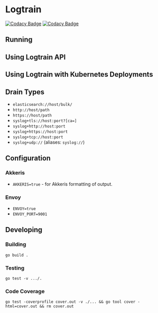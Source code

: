 # Logtrain

[![Codacy Badge](https://app.codacy.com/project/badge/Grade/28e234bd2afa4e0fac65da9944667aa8)](https://www.codacy.com/gh/akkeris/logtrain/dashboard?utm_source=github.com&amp;utm_medium=referral&amp;utm_content=akkeris/logtrain&amp;utm_campaign=Badge_Grade)
[![Codacy Badge](https://app.codacy.com/project/badge/Coverage/28e234bd2afa4e0fac65da9944667aa8)](https://www.codacy.com/gh/akkeris/logtrain/dashboard?utm_source=github.com&utm_medium=referral&utm_content=akkeris/logtrain&utm_campaign=Badge_Coverage)

## Running

## Using Logtrain API

## Using Logtrain with Kubernetes Deployments

## Drain Types

* `elasticsearch://host/bulk/`
* `http://host/path`
* `https://host/path`
* `syslog+tls://host:port?[ca=]`
* `syslog+http://host:port`
* `syslog+https://host:port`
* `syslog+tcp://host:port`
* `syslog+udp://` (aliases: `syslog://`)

## Configuration

### Akkeris

* `AKKERIS=true` - for Akkeris formatting of output.

### Envoy

* `ENVOY=true`
* `ENVOY_PORT=9001`

## Developing

### Building

```
go build .
```

### Testing

```
go test -v .../.
```

### Code Coverage

```
go test -coverprofile cover.out -v ./... && go tool cover -html=cover.out && rm cover.out
```